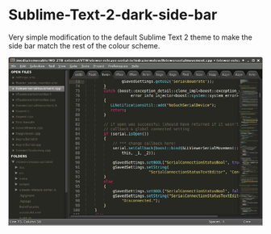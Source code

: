# Sublime-Text-2-dark-side-bar
Very simple modification to the default Sublime Text 2 theme to make the side bar match the rest of the colour scheme.

![Preview](preview.png?raw=true "Preview")
